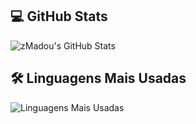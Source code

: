 ## 💻 **GitHub Stats**

![zMadou's GitHub Stats](https://github-readme-stats.vercel.app/api?username=Samuel-Batista&show_icons=true&theme=dark)

## 🛠️ **Linguagens Mais Usadas**

![Linguagens Mais Usadas](https://github-readme-stats.vercel.app/api/top-langs/?username=Samuel-Batista&layout=compact&theme=dark)
